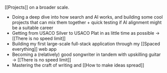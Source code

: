 [[Projects]] on a broader scale.

- Doing a deep dive into how search and AI works, and building some cool projects that can mix them together + quick testing if AI alignment might be a suitable career
- Getting from USACO Silver to USACO Plat in as little time as possible -> [[There is no speed limit]]
- Building my first large-scale full-stack application through my [[Spaced everything]] web app
- Becoming a (relatively) good songwriter in tandem with upskilling guitar -> [[There is no speed limit]]
- Mastering the craft of writing and [[How to make ideas spread]]